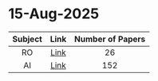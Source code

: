 # 15-Aug-2025

| Subject | Link | Number of Papers |
|:-----:|:----:|:----------------:|
| RO | [Link](https://github.com/KJaebye/EmbodiedAI-Robotics-arXiv-Daily-Reporter/tree/main/15-Aug-2025/RO) | 26 |
| AI | [Link](https://github.com/KJaebye/EmbodiedAI-Robotics-arXiv-Daily-Reporter/tree/main/15-Aug-2025/AI) | 152 |
